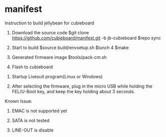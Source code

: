 manifest
========

Instruction to build jellybean for cubieboard

1. Download the source code 
  $git clone https://github.com/cubieboard/manifest.git -b jb-cubieboard
  $repo sync

2. Start to build
  $source build/envsetup.sh
  $lunch 4
  $make

3. Generated firmware image
  $tools/pack-cm.sh

4. Flash to cubieboard

  1) Startup Livesuit program(Linux or Windows)

  2) After selecting the firmware, plug in the micro USB while holding the FEL/U-Boot key,
     and keep the key holding about 3 seconds.

Known Issue:

1. EMAC is not supported yet

2. SATA is not tested

3. LINE-OUT is disable




